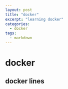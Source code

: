 ```yaml
---
layout: post
title: "docker"
excerpt: "learning docker"
categories:
  - docker
tags:
  - markdown
---
```


# docker
## docker lines
